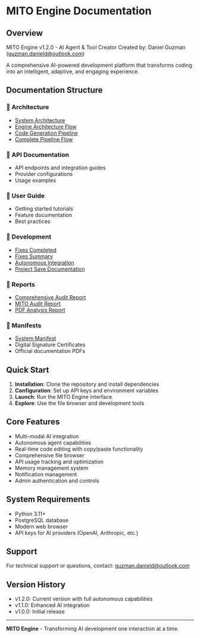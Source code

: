 # MITO Engine Documentation

## Overview
MITO Engine v1.2.0 - AI Agent & Tool Creator
Created by: Daniel Guzman (guzman.danield@outlook.com)

A comprehensive AI-powered development platform that transforms coding into an intelligent, adaptive, and engaging experience.

## Documentation Structure

### 📁 Architecture
- [System Architecture](architecture/MITO_COMPLETE_SYSTEM_ARCHITECTURE.md)
- [Engine Architecture Flow](architecture/MITO_Engine_Architecture_Flow.md)
- [Code Generation Pipeline](architecture/code_generation_pipeline.md)
- [Complete Pipeline Flow](architecture/mito_complete_pipeline_flow.md)

### 📁 API Documentation
- API endpoints and integration guides
- Provider configurations
- Usage examples

### 📁 User Guide
- Getting started tutorials
- Feature documentation
- Best practices

### 📁 Development
- [Fixes Completed](development/FIXES_COMPLETED.md)
- [Fixes Summary](development/MITO_FIXES_SUMMARY.md)
- [Autonomous Integration](development/MITO_AUTONOMOUS_INTEGRATION_COMPLETE.md)
- [Project Save Documentation](development/MITO_PROJECT_SAVE.md)

### 📁 Reports
- [Comprehensive Audit Report](reports/COMPREHENSIVE_AUDIT_REPORT.md)
- [MITO Audit Report](reports/MITO_AUDIT_REPORT.md)
- [PDF Analysis Report](reports/PDF_ANALYSIS_REPORT.md)

### 📁 Manifests
- [System Manifest](manifests/MITO_COMPLETE_SYSTEM_MANIFEST.md)
- Digital Signature Certificates
- Official documentation PDFs

## Quick Start

1. **Installation**: Clone the repository and install dependencies
2. **Configuration**: Set up API keys and environment variables
3. **Launch**: Run the MITO Engine interface
4. **Explore**: Use the file browser and development tools

## Core Features

- Multi-modal AI integration
- Autonomous agent capabilities
- Real-time code editing with copy/paste functionality
- Comprehensive file browser
- API usage tracking and optimization
- Memory management system
- Notification management
- Admin authentication and controls

## System Requirements

- Python 3.11+
- PostgreSQL database
- Modern web browser
- API keys for AI providers (OpenAI, Anthropic, etc.)

## Support

For technical support or questions, contact: guzman.danield@outlook.com

## Version History

- v1.2.0: Current version with full autonomous capabilities
- v1.1.0: Enhanced AI integration
- v1.0.0: Initial release

---

**MITO Engine** - Transforming AI development one interaction at a time.